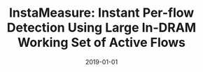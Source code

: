 ---
title: "InstaMeasure: Instant Per-flow Detection Using Large In-DRAM Working Set of Active Flows"
collection: publications
permalink: /publication/2019-01-01-InstaMeasure-Instant-Per-flow-Detection-Using-Large-In-DRAM-Working-Set-of-Active-Flows
date: 2019-01-01
venue: 'In the proceedings of 39th IEEE International Conference on Distributed Computing Systems, ICDCS 2019, Dallas, TX, USA, July 7-10, 2019'
paperurl: 'https://doi.org/10.1109/ICDCS.2019.00202'
citation: ' Rhongho Jang,  Seongkwang Moon,  Youngtae Noh,  David Mohaisen,  DaeHun Nyang, &quot;InstaMeasure: Instant Per-flow Detection Using Large In-DRAM Working Set of Active Flows.&quot; In the proceedings of 39th IEEE International Conference on Distributed Computing Systems, ICDCS, Dallas, TX, USA, 2019.'
---